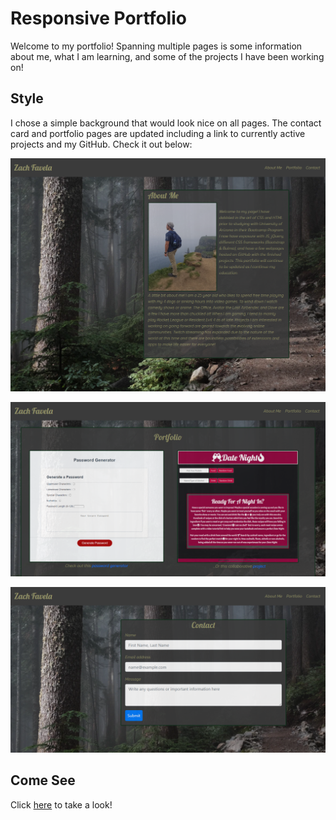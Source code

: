 # Responsive Portfolio

Welcome to my portfolio! Spanning multiple pages is some information about me, what I am learning, and some of the projects I have been working on!


## Style

I chose a simple background that would look nice on all pages. The contact card and portfolio pages are updated including a link to currently active projects and my GitHub. Check it out below:

![About Me](assets/readme-about.PNG)

![About Me](assets/readme-port.PNG)

![About Me](assets/readme-cont.PNG)

## Come See

Click [here](https://zacharybinx.github.io/starting-portfolio/) to take a look!